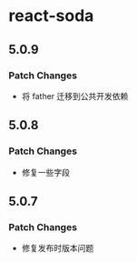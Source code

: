 # react-soda

## 5.0.9

### Patch Changes

- 将 father 迁移到公共开发依赖

## 5.0.8

### Patch Changes

- 修复一些字段

## 5.0.7

### Patch Changes

- 修复发布时版本问题

